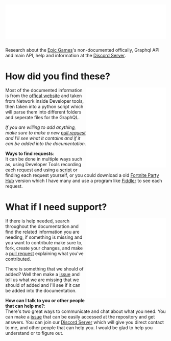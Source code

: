 # ![](https://raw.githubusercontent.com/ToutinRoger/EpicGraphQL/main/port_later/title.svg) 

Research about the [Epic Games](https://www.epicgames.com/)'s non-documented offically, Graphql API and main API, help and information at the [Discord Server](https://discord.gg/CPg9G9e22v).

# How did you find these?
<img align="right" width="250" height="250" src="https://raw.githubusercontent.com/ToutinRoger/EpicGraphQL/main/port_later/book_spinner.svg">

  Most of the documented information is from the [offical website](https://www.epicgames.com/) and taken from Network inside Developer tools, then taken into a python script which will parse them into different folders and seperate files for the GraphQL.
  
  *If you are willing to add anything, make sure to make a new [pull request](https://github.com/Tectors/EpicGraphQL/pulls) and I'll see what it contains and if it can be added into the documentation.*
  
  **Ways to find requests**:
  <br> It can be done in multiple ways such as, using Developer Tools recording each request and using a [script](https://github.com/Tectors/EpicGraphQL/tree/main/scripting) or finding each request yourself, or you could download a old [Fortnite Party Hub](https://www.epicgames.com/fortnite/en-US/news/party-hub-faq) version which I have many and use a program like [Fiddler](https://www.telerik.com/fiddler) to see each request.

# What if I need support?
<img align="right" width="250" height="250" src="https://raw.githubusercontent.com/ToutinRoger/EpicGraphQL/main/port_later/book_spinner.svg">

  If there is help needed, search throughout the documentation and find the related information you are needing, if something is missing and you want to contribute make sure to, fork, create your changes, and make a [pull request](https://github.com/ToutinRoger/EpicGraphQL/pulls) explaining what you've contributed. 
  
  There is something that we should of added? Well then make a [issue](https://github.com/ToutinRoger/EpicGraphQL/issues) and tell us what we are missing that we should of added and I'll see if it can be added into the documentation.
  
  **How can I talk to you or other people that can help me?**:
  <br> There's two great ways to communicate and chat about what you need. You can make a [issue](https://github.com/ToutinRoger/EpicGraphQL/issues) that can be easily accessed at the repository and get answers. You can join our [Discord Server](https://discord.gg/CPg9G9e22v) which will give you direct contact to me, and other people that can help you. I would be glad to help you understand or to figure out.
